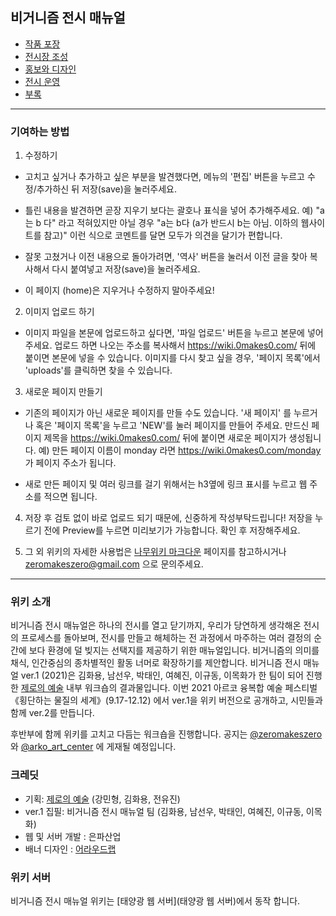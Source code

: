  
## 비거니즘 전시 매뉴얼

* [작품 포장](작품포장)
* [전시장 조성](전시장조성)
* [홍보와 디자인](홍보-디자인)
* [전시 운영](전시운영)
* [부록](부록)


***

### 기여하는 방법

1. 수정하기
 * 고치고 싶거나 추가하고 싶은 부분을 발견했다면, 메뉴의 '편집' 버튼을 누르고 수정/추가하신 뒤 저장(save)을 눌러주세요.
 
 * 틀린 내용을 발견하면 곧장 지우기 보다는 괄호나 표식을 넣어 추가해주세요. 예) "a는 b 다" 라고 적혀있지만 아닐 경우 "a는 b다 (a가 반드시 b는 아님. 이하의 웹사이트를 참고)" 이런 식으로 코멘트를 달면 모두가 의견을 달기가 편합니다.
 
 * 잘못 고쳤거나 이전 내용으로 돌아가려면, '역사' 버튼을 눌러서 이전 글을 찾아 복사해서 다시 붙여넣고 저장(save)을 눌러주세요.
    
 * 이 페이지 (home)은 지우거나 수정하지 말아주세요!
 
2.  이미지 업로드 하기 
 * 이미지 파일을 본문에 업로드하고 싶다면, '파일 업로드' 버튼을 누르고 본문에 넣어주세요. 업로드 하면 나오는 주소를 복사해서 https://wiki.0makes0.com/ 뒤에 붙이면 본문에 넣을 수 있습니다. 이미지를 다시 찾고 싶을 경우, '페이지 목록'에서 'uploads'를 클릭하면 찾을 수 있습니다.


3. 새로운 페이지 만들기 
 * 기존의 페이지가 아닌 새로운 페이지를 만들 수도 있습니다. '새 페이지' 를 누르거나 혹은 '페이지 목록'을 누르고 'NEW'를 눌러 페이지를 만들어 주세요. 만드신 페이지 제목을 https://wiki.0makes0.com/ 뒤에 붙이면 새로운 페이지가 생성됩니다. 예) 만든 페이지 이름이 monday 라면 https://wiki.0makes0.com/monday 가 페이지 주소가 됩니다.
 
 * 새로 만든 페이지 및 여러 링크를 걸기 위해서는 h3옆에 링크 표시를 누르고 웹 주소를 적으면 됩니다.

4. 저장 후 검토 없이 바로 업로드 되기 때문에, 신중하게 작성부탁드립니다! 저장을 누르기 전에 Preview를 누르면 미리보기가 가능합니다. 확인 후 저장해주세요.
 
5. 그 외 위키의 자세한 사용법은 [나무위키 마크다운](https://namu.wiki/w/%EB%A7%88%ED%81%AC%EB%8B%A4%EC%9A%B4) 페이지를 참고하시거나 zeromakeszero@gmail.com 으로 문의주세요.

***

### 위키 소개

비거니즘 전시 매뉴얼은 하나의 전시를 열고 닫기까지, 우리가 당연하게 생각해온 전시의 프로세스를 돌아보며, 전시를 만들고 해체하는 전 과정에서 마주하는 여러 결정의 순간에 보다 환경에 덜 빚지는 선택지를 제공하기 위한 매뉴얼입니다. 비거니즘의 의미를 채식, 인간중심의 종차별적인 활동 너머로 확장하기를 제안합니다. 비거니즘 전시 매뉴얼 ver.1 (2021)은 김화용, 남선우, 박태인, 여혜진, 이규동, 이목화가 한 팀이 되어 진행한 [제로의 예술](https://0makes0.com/) 내부 워크숍의 결과물입니다. 이번 2021 아르코 융복합 예술 페스티벌 《횡단하는 물질의 세계》(9.17-12.12) 에서 ver.1을 위키 버전으로 공개하고, 시민들과 함께 ver.2를 만듭니다. 

후반부에 함께 위키를 고치고 다듬는 워크숍을 진행합니다. 공지는 [@zeromakeszero](https://www.instagram.com/zeromakeszero/) 와 [@arko_art_center](https://instagram.com/arko_art_center) 에 게재될 예정입니다.

### 크레딧 

 - 기획: [제로의 예술](https://0makes0.com) (강민형, 김화용, 전유진)
 - ver.1 집필: 비거니즘 전시 매뉴얼 팀 (김화용, 남선우, 박태인, 여혜진, 이규동, 이목화)
 - 웹 및 서버 개발 : 은파산업 
 - 배너 디자인 : [어라우드랩](http://www.aloud-lab.kr) 

### 위키 서버

비거니즘 전시 매뉴얼 위키는 [태양광 웹 서버](태양광 웹 서버)에서 동작 합니다. 